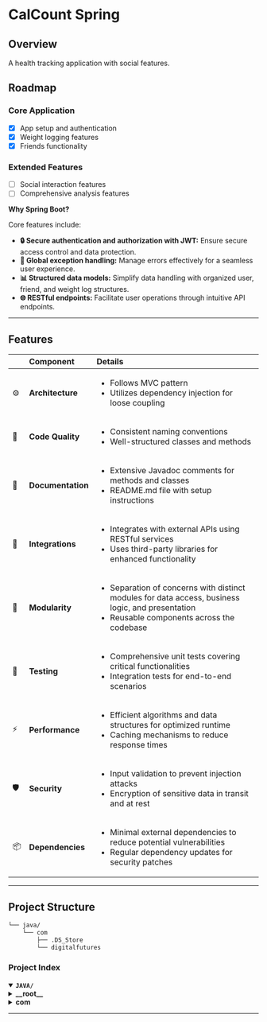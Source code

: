 # CalCount Spring

## Overview

A health tracking application with social features.

## Roadmap

### Core Application
- [x] App setup and authentication
- [x] Weight logging features
- [x] Friends functionality

### Extended Features
- [ ] Social interaction features
- [ ] Comprehensive analysis features
 
**Why Spring Boot?**

Core features include:

- **🔒 Secure authentication and authorization with JWT:** Ensure secure access control and data protection.
- **🚀 Global exception handling:** Manage errors effectively for a seamless user experience.
- **📊 Structured data models:** Simplify data handling with organized user, friend, and weight log structures.
- **🌐 RESTful endpoints:** Facilitate user operations through intuitive API endpoints.

---

## Features

|      | Component       | Details                              |
| :--- | :-------------- | :----------------------------------- |
| ⚙️  | **Architecture**  | <ul><li>Follows MVC pattern</li><li>Utilizes dependency injection for loose coupling</li></ul> |
| 🔩 | **Code Quality**  | <ul><li>Consistent naming conventions</li><li>Well-structured classes and methods</li></ul> |
| 📄 | **Documentation** | <ul><li>Extensive Javadoc comments for methods and classes</li><li>README.md file with setup instructions</li></ul> |
| 🔌 | **Integrations**  | <ul><li>Integrates with external APIs using RESTful services</li><li>Uses third-party libraries for enhanced functionality</li></ul> |
| 🧩 | **Modularity**    | <ul><li>Separation of concerns with distinct modules for data access, business logic, and presentation</li><li>Reusable components across the codebase</li></ul> |
| 🧪 | **Testing**       | <ul><li>Comprehensive unit tests covering critical functionalities</li><li>Integration tests for end-to-end scenarios</li></ul> |
| ⚡️  | **Performance**   | <ul><li>Efficient algorithms and data structures for optimized runtime</li><li>Caching mechanisms to reduce response times</li></ul> |
| 🛡️ | **Security**      | <ul><li>Input validation to prevent injection attacks</li><li>Encryption of sensitive data in transit and at rest</li></ul> |
| 📦 | **Dependencies**  | <ul><li>Minimal external dependencies to reduce potential vulnerabilities</li><li>Regular dependency updates for security patches</li></ul> |

---

## Project Structure

```sh
└── java/
    └── com
        ├── .DS_Store
        └── digitalfutures
```

### Project Index

<details open>
	<summary><b><code>JAVA/</code></b></summary>
	<!-- __root__ Submodule -->
	<details>
		<summary><b>__root__</b></summary>
		<blockquote>
			<div class='directory-path' style='padding: 8px 0; color: #666;'>
				<code><b>⦿ __root__</b></code>
			<table style='width: 100%; border-collapse: collapse;'>
			<thead>
				<tr style='background-color: #f8f9fa;'>
					<th style='width: 30%; text-align: left; padding: 8px;'>File Name</th>
					<th style='text-align: left; padding: 8px;'>Summary</th>
				</tr>
			</thead>
			</table>
		</blockquote>
	</details>
	<!-- com Submodule -->
	<details>
		<summary><b>com</b></summary>
		<blockquote>
			<div class='directory-path' style='padding: 8px 0; color: #666;'>
				<code><b>⦿ com</b></code>
			<!-- digitalfutures Submodule -->
			<details>
				<summary><b>digitalfutures</b></summary>
				<blockquote>
					<div class='directory-path' style='padding: 8px 0; color: #666;'>
						<code><b>⦿ com.digitalfutures</b></code>
					<!-- academy Submodule -->
					<details>
						<summary><b>academy</b></summary>
						<blockquote>
							<div class='directory-path' style='padding: 8px 0; color: #666;'>
								<code><b>⦿ com.digitalfutures.academy</b></code>
							<!-- spring_demo Submodule -->
							<details>
								<summary><b>spring_demo</b></summary>
								<blockquote>
									<div class='directory-path' style='padding: 8px 0; color: #666;'>
										<code><b>⦿ com.digitalfutures.academy.spring_demo</b></code>
									<table style='width: 100%; border-collapse: collapse;'>
									<thead>
										<tr style='background-color: #f8f9fa;'>
											<th style='width: 30%; text-align: left; padding: 8px;'>File Name</th>
											<th style='text-align: left; padding: 8px;'>Summary</th>
										</tr>
									</thead>
										<tr style='border-bottom: 1px solid #eee;'>
											<td style='padding: 8px;'><b><a href='src/main/java/blob/master/com/digitalfutures/academy/spring_demo/CalCountApplication.java'>CalCountApplication.java</a></b></td>
											<td style='padding: 8px;'>- Initialize and run the Spring Boot application for calorie counting<br>- The CalCountApplication class serves as the entry point, leveraging Springs SpringApplication to start the application<br>- This file plays a crucial role in launching the calorie counting functionality within the broader project architecture.</td>
										</tr>
									</table>
									<!-- config Submodule -->
									<details>
										<summary><b>config</b></summary>
										<blockquote>
											<div class='directory-path' style='padding: 8px 0; color: #666;'>
												<code><b>⦿ com.digitalfutures.academy.spring_demo.config</b></code>
											<table style='width: 100%; border-collapse: collapse;'>
											<thead>
												<tr style='background-color: #f8f9fa;'>
													<th style='width: 30%; text-align: left; padding: 8px;'>File Name</th>
													<th style='text-align: left; padding: 8px;'>Summary</th>
												</tr>
											</thead>
												<tr style='border-bottom: 1px solid #eee;'>
													<td style='padding: 8px;'><b><a href='src/main/java/blob/master/com/digitalfutures/academy/spring_demo/config/SecurityConfig.java'>SecurityConfig.java</a></b></td>
													<td style='padding: 8px;'>- Define security configurations for Spring application, including JWT authentication, password encoding, CORS settings, and request authorization<br>- Ensure secure communication and access control within the system.</td>
												</tr>
												<tr style='border-bottom: 1px solid #eee;'>
													<td style='padding: 8px;'><b><a href='src/main/java/blob/master/com/digitalfutures/academy/spring_demo/config/GlobalExceptionHandler.java'>GlobalExceptionHandler.java</a></b></td>
													<td style='padding: 8px;'>- Handle exceptions globally in the Spring application by defining a GlobalExceptionHandler class<br>- It catches specific exceptions like UserNotFoundException and WeightLogEntryEmptyException, returning appropriate HTTP status codes and messages<br>- For any other exceptions, a generic error message with a 500 status code is provided.</td>
												</tr>
											</table>
										</blockquote>
									</details>
									<!-- security Submodule -->
									<details>
										<summary><b>security</b></summary>
										<blockquote>
											<div class='directory-path' style='padding: 8px 0; color: #666;'>
												<code><b>⦿ com.digitalfutures.academy.spring_demo.security</b></code>
											<table style='width: 100%; border-collapse: collapse;'>
											<thead>
												<tr style='background-color: #f8f9fa;'>
													<th style='width: 30%; text-align: left; padding: 8px;'>File Name</th>
													<th style='text-align: left; padding: 8px;'>Summary</th>
												</tr>
											</thead>
												<tr style='border-bottom: 1px solid #eee;'>
													<td style='padding: 8px;'><b><a href='src/main/java/blob/master/com/digitalfutures/academy/spring_demo/security/JwtAuthenticationFilter.java'>JwtAuthenticationFilter.java</a></b></td>
													<td style='padding: 8px;'>- Implement a custom JWT authentication filter to secure endpoints by validating tokens and setting user authentication in the SecurityContext<br>- The filter skips authentication for specific endpoints and extracts tokens from the Authorization header for validation<br>- This enhances security by ensuring only authorized users access protected resources.</td>
												</tr>
											</table>
										</blockquote>
									</details>
									<!-- utils Submodule -->
									<details>
										<summary><b>utils</b></summary>
										<blockquote>
											<div class='directory-path' style='padding: 8px 0; color: #666;'>
												<code><b>⦿ com.digitalfutures.academy.spring_demo.utils</b></code>
											<table style='width: 100%; border-collapse: collapse;'>
											<thead>
												<tr style='background-color: #f8f9fa;'>
													<th style='width: 30%; text-align: left; padding: 8px;'>File Name</th>
													<th style='text-align: left; padding: 8px;'>Summary</th>
												</tr>
											</thead>
												<tr style='border-bottom: 1px solid #eee;'>
													<td style='padding: 8px;'><b><a href='src/main/java/blob/master/com/digitalfutures/academy/spring_demo/utils/JwtUtil.java'>JwtUtil.java</a></b></td>
													<td style='padding: 8px;'>- Generate JWT tokens for secure authentication and authorization within the Spring Demo project<br>- This utility handles token creation, extraction, and validation, ensuring secure communication between components<br>- The code implements industry-standard JWT practices for robust security measures.</td>
												</tr>
											</table>
										</blockquote>
									</details>
									<!-- repositories Submodule -->
									<details>
										<summary><b>repositories</b></summary>
										<blockquote>
											<div class='directory-path' style='padding: 8px 0; color: #666;'>
												<code><b>⦿ com.digitalfutures.academy.spring_demo.repositories</b></code>
											<table style='width: 100%; border-collapse: collapse;'>
											<thead>
												<tr style='background-color: #f8f9fa;'>
													<th style='width: 30%; text-align: left; padding: 8px;'>File Name</th>
													<th style='text-align: left; padding: 8px;'>Summary</th>
												</tr>
											</thead>
												<tr style='border-bottom: 1px solid #eee;'>
													<td style='padding: 8px;'><b><a href='src/main/java/blob/master/com/digitalfutures/academy/spring_demo/repositories/UserRepository.java'>UserRepository.java</a></b></td>
													<td style='padding: 8px;'>- Define MongoDB repository interface for User model with CRUD operations and query methods based on method names<br>- Achieves automatic query generation by Spring Data, enabling easy data retrieval and manipulation.</td>
												</tr>
											</table>
										</blockquote>
									</details>
									<!-- shared Submodule -->
									<details>
										<summary><b>shared</b></summary>
										<blockquote>
											<div class='directory-path' style='padding: 8px 0; color: #666;'>
												<code><b>⦿ com.digitalfutures.academy.spring_demo.shared</b></code>
											<table style='width: 100%; border-collapse: collapse;'>
											<thead>
												<tr style='background-color: #f8f9fa;'>
													<th style='width: 30%; text-align: left; padding: 8px;'>File Name</th>
													<th style='text-align: left; padding: 8px;'>Summary</th>
												</tr>
											</thead>
												<tr style='border-bottom: 1px solid #eee;'>
													<td style='padding: 8px;'><b><a href='src/main/java/blob/master/com/digitalfutures/academy/spring_demo/shared/FullName.java'>FullName.java</a></b></td>
													<td style='padding: 8px;'>- Define a structured data model for storing and validating full names with first, middle (optional), and last name fields<br>- The model enforces constraints on name lengths and formats, ensuring data integrity<br>- Additionally, it provides a method to generate the full name based on the individual name components.</td>
												</tr>
												<tr style='border-bottom: 1px solid #eee;'>
													<td style='padding: 8px;'><b><a href='src/main/java/blob/master/com/digitalfutures/academy/spring_demo/shared/WeightLogEntry.java'>WeightLogEntry.java</a></b></td>
													<td style='padding: 8px;'>- Define a WeightLogEntry class in the shared package, handling weight and date data<br>- Includes methods for checking if the entry is empty<br>- The class structure ensures proper handling of test assertions.</td>
												</tr>
												<tr style='border-bottom: 1px solid #eee;'>
													<td style='padding: 8px;'><b><a href='src/main/java/blob/master/com/digitalfutures/academy/spring_demo/shared/FriendData.java'>FriendData.java</a></b></td>
													<td style='padding: 8px;'>- Define a model for friend data with friend ID, username, full name, and weight log entries<br>- This model is crucial for representing and managing friend-related information within the projects architecture.</td>
												</tr>
											</table>
										</blockquote>
									</details>
									<!-- exceptions Submodule -->
									<details>
										<summary><b>exceptions</b></summary>
										<blockquote>
											<div class='directory-path' style='padding: 8px 0; color: #666;'>
												<code><b>⦿ com.digitalfutures.academy.spring_demo.exceptions</b></code>
											<table style='width: 100%; border-collapse: collapse;'>
											<thead>
												<tr style='background-color: #f8f9fa;'>
													<th style='width: 30%; text-align: left; padding: 8px;'>File Name</th>
													<th style='text-align: left; padding: 8px;'>Summary</th>
												</tr>
											</thead>
												<tr style='border-bottom: 1px solid #eee;'>
													<td style='padding: 8px;'><b><a href='src/main/java/blob/master/com/digitalfutures/academy/spring_demo/exceptions/UserNotFoundException.java'>UserNotFoundException.java</a></b></td>
													<td style='padding: 8px;'>- Define a custom exception class, <code>UserNotFoundException</code>, to handle scenarios where a user is not found within the projects architecture<br>- This class extends the <code>RuntimeException</code> class and includes a constructor that allows for passing a custom error message.</td>
												</tr>
												<tr style='border-bottom: 1px solid #eee;'>
													<td style='padding: 8px;'><b><a href='src/main/java/blob/master/com/digitalfutures/academy/spring_demo/exceptions/WeightLogEntryEmptyException.java'>WeightLogEntryEmptyException.java</a></b></td>
													<td style='padding: 8px;'>Defines a custom exception class for handling scenarios where weight log entries are empty.</td>
												</tr>
											</table>
										</blockquote>
									</details>
									<!-- model Submodule -->
									<details>
										<summary><b>model</b></summary>
										<blockquote>
											<div class='directory-path' style='padding: 8px 0; color: #666;'>
												<code><b>⦿ com.digitalfutures.academy.spring_demo.model</b></code>
											<table style='width: 100%; border-collapse: collapse;'>
											<thead>
												<tr style='background-color: #f8f9fa;'>
													<th style='width: 30%; text-align: left; padding: 8px;'>File Name</th>
													<th style='text-align: left; padding: 8px;'>Summary</th>
												</tr>
											</thead>
												<tr style='border-bottom: 1px solid #eee;'>
													<td style='padding: 8px;'><b><a href='src/main/java/blob/master/com/digitalfutures/academy/spring_demo/model/User.java'>User.java</a></b></td>
													<td style='padding: 8px;'>- Define a model representing users in the system, including fields for username, full name, email, and various lists for friend requests, friends, and weight log entries<br>- Implements validation constraints and password hashing<br>- This model is crucial for managing user data and interactions within the application.</td>
												</tr>
											</table>
										</blockquote>
									</details>
									<!-- service Submodule -->
									<details>
										<summary><b>service</b></summary>
										<blockquote>
											<div class='directory-path' style='padding: 8px 0; color: #666;'>
												<code><b>⦿ com.digitalfutures.academy.spring_demo.service</b></code>
											<table style='width: 100%; border-collapse: collapse;'>
											<thead>
												<tr style='background-color: #f8f9fa;'>
													<th style='width: 30%; text-align: left; padding: 8px;'>File Name</th>
													<th style='text-align: left; padding: 8px;'>Summary</th>
												</tr>
											</thead>
												<tr style='border-bottom: 1px solid #eee;'>
													<td style='padding: 8px;'><b><a href='src/main/java/blob/master/com/digitalfutures/academy/spring_demo/service/UserService.java'>UserService.java</a></b></td>
													<td style='padding: 8px;'>- Manage user registration, authentication, and weight log entries within the Spring Demo project<br>- Access user data, register new users securely, and handle weight log entries<br>- Find users by username, search for usernames, and retrieve user information<br>- Ensure password hashing for security and prevent empty weight log entries<br>- Support user authentication and provide essential user management functionalities.</td>
												</tr>
												<tr style='border-bottom: 1px solid #eee;'>
													<td style='padding: 8px;'><b><a href='src/main/java/blob/master/com/digitalfutures/academy/spring_demo/service/PasswordService.java'>PasswordService.java</a></b></td>
													<td style='padding: 8px;'>- Handles hashing and verification of passwords using BCrypt for the Spring Demo project<br>- The PasswordService class manages password encryption and comparison, leveraging dependency injection for flexibility and testability<br>- This service is crucial for securing user credentials within the applications authentication system.</td>
												</tr>
												<tr style='border-bottom: 1px solid #eee;'>
													<td style='padding: 8px;'><b><a href='src/main/java/blob/master/com/digitalfutures/academy/spring_demo/service/FriendService.java'>FriendService.java</a></b></td>
													<td style='padding: 8px;'>- Manage friend relationships within the user system by providing functions to retrieve, send, accept, and remove friend connections<br>- Ensure data integrity by handling friend requests, validations, and updates across users friend lists<br>- This service facilitates seamless interaction and maintenance of friendships within the application.</td>
												</tr>
											</table>
										</blockquote>
									</details>
									<!-- controllers Submodule -->
									<details>
										<summary><b>controllers</b></summary>
										<blockquote>
											<div class='directory-path' style='padding: 8px 0; color: #666;'>
												<code><b>⦿ com.digitalfutures.academy.spring_demo.controllers</b></code>
											<table style='width: 100%; border-collapse: collapse;'>
											<thead>
												<tr style='background-color: #f8f9fa;'>
													<th style='width: 30%; text-align: left; padding: 8px;'>File Name</th>
													<th style='text-align: left; padding: 8px;'>Summary</th>
												</tr>
											</thead>
												<tr style='border-bottom: 1px solid #eee;'>
													<td style='padding: 8px;'><b><a href='src/main/java/blob/master/com/digitalfutures/academy/spring_demo/controllers/FriendController.java'>FriendController.java</a></b></td>
													<td style='padding: 8px;'>- Manage friend relationships within the Spring Demo app by handling friend requests, acceptances, and removals<br>- Retrieve and display weight logs of friends, along with sending and receiving friend requests<br>- Ensure secure interactions by authenticating users and providing appropriate responses for each action.</td>
												</tr>
												<tr style='border-bottom: 1px solid #eee;'>
													<td style='padding: 8px;'><b><a href='src/main/java/blob/master/com/digitalfutures/academy/spring_demo/controllers/AuthController.java'>AuthController.java</a></b></td>
													<td style='padding: 8px;'>- Manage user authentication and authorization through registration, login, and token verification<br>- The AuthController handles user registration, login, and token verification by interacting with the UserRepository, UserService, PasswordService, and JwtUtil<br>- It ensures secure user access and data protection within the Spring Demo applications API authentication flow.</td>
												</tr>
												<tr style='border-bottom: 1px solid #eee;'>
													<td style='padding: 8px;'><b><a href='src/main/java/blob/master/com/digitalfutures/academy/spring_demo/controllers/UserController.java'>UserController.java</a></b></td>
													<td style='padding: 8px;'>- Define RESTful endpoints for user-related operations, including retrieving and adding weight logs, fetching user details by username or ID, searching for users, and listing all usernames<br>- Utilizes Spring framework annotations for request mapping and validation<br>- Handles user authentication and authorization through SecurityContextHolder<br>- Integrates with UserService to interact with user data.</td>
												</tr>
											</table>
										</blockquote>
									</details>
									<!-- dto Submodule -->
									<details>
										<summary><b>dto</b></summary>
										<blockquote>
											<div class='directory-path' style='padding: 8px 0; color: #666;'>
												<code><b>⦿ com.digitalfutures.academy.spring_demo.dto</b></code>
											<!-- response Submodule -->
											<details>
												<summary><b>response</b></summary>
												<blockquote>
													<div class='directory-path' style='padding: 8px 0; color: #666;'>
														<code><b>⦿ com.digitalfutures.academy.spring_demo.dto.response</b></code>
													<table style='width: 100%; border-collapse: collapse;'>
													<thead>
														<tr style='background-color: #f8f9fa;'>
															<th style='width: 30%; text-align: left; padding: 8px;'>File Name</th>
															<th style='text-align: left; padding: 8px;'>Summary</th>
														</tr>
													</thead>
														<tr style='border-bottom: 1px solid #eee;'>
															<td style='padding: 8px;'><b><a href='src/main/java/blob/master/com/digitalfutures/academy/spring_demo/dto/response/UserDetailsResponse.java'>UserDetailsResponse.java</a></b></td>
															<td style='padding: 8px;'>Generate user details response object for Spring Demo project, mapping user data to structured response fields for easy retrieval and display.</td>
														</tr>
														<tr style='border-bottom: 1px solid #eee;'>
															<td style='padding: 8px;'><b><a href='src/main/java/blob/master/com/digitalfutures/academy/spring_demo/dto/response/LoginResponse.java'>LoginResponse.java</a></b></td>
															<td style='padding: 8px;'>- Define a response model for user login, including essential user details and an access token<br>- The model maps user attributes to the response format, facilitating seamless user authentication and data retrieval within the applications ecosystem.</td>
														</tr>
														<tr style='border-bottom: 1px solid #eee;'>
															<td style='padding: 8px;'><b><a href='src/main/java/blob/master/com/digitalfutures/academy/spring_demo/dto/response/RegistrationResponse.java'>RegistrationResponse.java</a></b></td>
															<td style='padding: 8px;'>- Generate a RegistrationResponse object from a User, encapsulating user data for registration purposes<br>- Includes user ID, username, full name, email, sent/friend requests, friends, and weight log entries<br>- This class is crucial for converting user details into a structured response format within the projects architecture.</td>
														</tr>
														<tr style='border-bottom: 1px solid #eee;'>
															<td style='padding: 8px;'><b><a href='src/main/java/blob/master/com/digitalfutures/academy/spring_demo/dto/response/VerificationResponse.java'>VerificationResponse.java</a></b></td>
															<td style='padding: 8px;'>- Generate a VerificationResponse DTO class that encapsulates user verification data, including ID, username, full name, email, sent requests, friend requests, friends, and weight log entries<br>- This class serves as a structured representation of user details within the Spring Demo projects response DTO package.</td>
														</tr>
													</table>
												</blockquote>
											</details>
											<!-- request Submodule -->
											<details>
												<summary><b>request</b></summary>
												<blockquote>
													<div class='directory-path' style='padding: 8px 0; color: #666;'>
														<code><b>⦿ com.digitalfutures.academy.spring_demo.dto.request</b></code>
													<table style='width: 100%; border-collapse: collapse;'>
													<thead>
														<tr style='background-color: #f8f9fa;'>
															<th style='width: 30%; text-align: left; padding: 8px;'>File Name</th>
															<th style='text-align: left; padding: 8px;'>Summary</th>
														</tr>
													</thead>
														<tr style='border-bottom: 1px solid #eee;'>
															<td style='padding: 8px;'><b><a href='src/main/java/blob/master/com/digitalfutures/academy/spring_demo/dto/request/RegistrationRequest.java'>RegistrationRequest.java</a></b></td>
															<td style='padding: 8px;'>- Define a structured data model for user registration, enforcing validation rules for username, full name, email, and password<br>- This class encapsulates essential user details required for registration within the Spring Demo projects architecture.</td>
														</tr>
														<tr style='border-bottom: 1px solid #eee;'>
															<td style='padding: 8px;'><b><a href='src/main/java/blob/master/com/digitalfutures/academy/spring_demo/dto/request/LoginRequest.java'>LoginRequest.java</a></b></td>
															<td style='padding: 8px;'>- Define a LoginRequest DTO class with username and password fields for user authentication<br>- This class is crucial for handling login requests within the Spring Demo projects DTO package<br>- It ensures that the username and password are not empty, providing essential validation for user login functionality.</td>
														</tr>
														<tr style='border-bottom: 1px solid #eee;'>
															<td style='padding: 8px;'><b><a href='src/main/java/blob/master/com/digitalfutures/academy/spring_demo/dto/request/VerificationRequest.java'>VerificationRequest.java</a></b></td>
															<td style='padding: 8px;'>Define a VerificationRequest class with username validation for the Spring Demo project.</td>
														</tr>
													</table>
												</blockquote>
											</details>
										</blockquote>
									</details>
								</blockquote>
							</details>
						</blockquote>
					</details>
				</blockquote>
			</details>
		</blockquote>
	</details>
</details>

---
